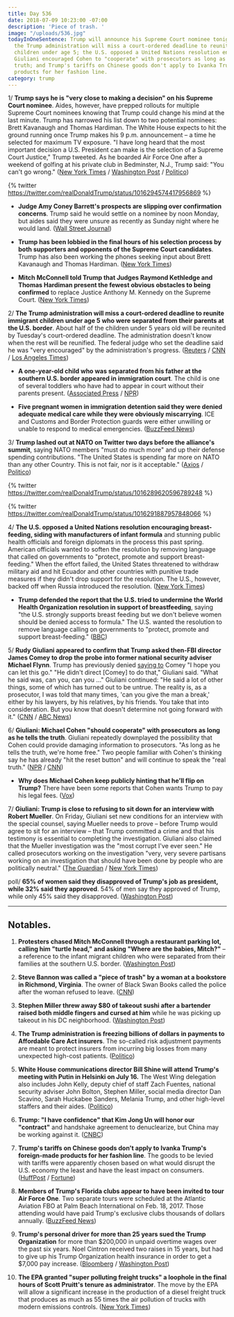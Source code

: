 ```yaml
---
title: Day 536
date: 2018-07-09 10:23:00 -07:00
description: 'Piece of trash. '
image: "/uploads/536.jpg"
todayInOneSentence: Trump will announce his Supreme Court nominee tonight at 9 p.m.;
  the Trump administration will miss a court-ordered deadline to reunite immigrant
  children under age 5; the U.S. opposed a United Nations resolution encouraging breast-feeding;
  Giuliani encouraged Cohen to "cooperate" with prosecutors as long as he tells the
  truth; and Trump's tariffs on Chinese goods don't apply to Ivanka Trump's foreign-made
  products for her fashion line.
category: trump
---
```


1/ **Trump says he is "very close to making a decision" on his Supreme Court nominee**. Aides, however, have prepped rollouts for multiple Supreme Court nominees knowing that Trump could change his mind at the last minute. Trump has narrowed his list down to two potential nominees: Brett Kavanaugh and Thomas Hardiman. The White House expects to hit the ground running once Trump makes his 9 p.m. announcement – a time he selected for maximum TV exposure. "I have long heard that the most important decision a U.S. President can make is the selection of a Supreme Court Justice," Trump tweeted. As he boarded Air Force One after a weekend of golfing at his private club in Bedminster, N.J., Trump said: "You can't go wrong." ([New York Times](https://www.nytimes.com/2018/07/08/us/politics/trump-supreme-court.html) / [Washington Post](https://www.washingtonpost.com/politics/courts_law/trump-weighs-top-picks-for-supreme-court-amid-last-minute-maneuvering/2018/07/08/4a65b1b8-82d3-11e8-8553-a3ce89036c78_story.html) / [Politico](https://www.politico.com/story/2018/07/08/trump-supreme-court-justice-702138))

{% twitter https://twitter.com/realDonaldTrump/status/1016294574417956869 %}

* **Judge Amy Coney Barrett's prospects are slipping over confirmation concerns**. Trump said he would settle on a nominee by noon Monday, but aides said they were unsure as recently as Sunday night where he would land. ([Wall Street Journal](https://www.wsj.com/articles/trump-weighs-supreme-court-candidates-as-decision-nears-1531086183))

* **Trump has been lobbied in the final hours of his selection process by both supporters and opponents of the Supreme Court candidates**. Trump has also been working the phones seeking input about Brett Kavanaugh and Thomas Hardiman. ([New York Times](https://www.nytimes.com/2018/07/09/us/politics/trump-supreme-court-nomination.html))

* **Mitch McConnell told Trump that Judges Raymond Kethledge and Thomas Hardiman present the fewest obvious obstacles to being confirmed** to replace Justice Anthony M. Kennedy on the Supreme Court. ([New York Times](https://www.nytimes.com/2018/07/07/us/politics/trump-mcconnell-supreme-court.html))

2/ **The Trump administration will miss a court-ordered deadline to reunite immigrant children under age 5 who were separated from their parents at the U.S. border**. About half of the children under 5 years old will be reunited by Tuesday's court-ordered deadline. The administration doesn't know when the rest will be reunified. The federal judge who set the deadline said he was "very encouraged" by the administration's progress. ([Reuters](https://www.reuters.com/article/us-usa-immigration-children/u-s-will-reunite-only-half-of-migrant-children-by-tuesday-deadline-idUSKBN1JZ263) / [CNN](https://www.cnn.com/2018/07/09/politics/family-separations-reunification-hearing/index.html) / [Los Angeles Times](http://www.latimes.com/local/lanow/la-me-judge-immigration-extension-20180709-story.html))

* **A one-year-old child who was separated from his father at the southern U.S. border appeared in immigration court**. The child is one of several toddlers who have had to appear in court without their parents present. ([Associated Press](https://www.apnews.com/4cb60fc06ca34160bf7445fdc1f47eed/Kids-as-young-as-1-in-US-court,-awaiting-reunion-with-family) / [NPR](https://www.npr.org/2018/07/08/627082032/1-year-old-shows-up-in-immigration-court))

* **Five pregnant women in immigration detention said they were denied adequate medical care while they were obviously miscarrying**. ICE and Customs and Border Protection guards were either unwilling or unable to respond to medical emergencies. ([BuzzFeed News](https://www.buzzfeed.com/emaoconnor/pregnant-migrant-women-miscarriage-cpb-ice-detention-trump))

3/ **Trump lashed out at NATO on Twitter two days before the alliance's summit**, saying NATO members "must do much more" and up their defense spending contributions. "The United States is spending far more on NATO than any other Country. This is not fair, nor is it acceptable." ([Axios](https://www.axios.com/trump-tweets-nato-summit-angela-merkel-germany-7da69b41-9f5c-444d-9a7a-cf666904ad8f.html) / [Politico](https://www.politico.com/story/2018/07/09/trump-criticize-nato-summit-702296))

{% twitter https://twitter.com/realDonaldTrump/status/1016289620596789248 %}

{% twitter https://twitter.com/realDonaldTrump/status/1016291887957848066 %}

4/ **The U.S. opposed a United Nations resolution encouraging breast-feeding, siding with manufacturers of infant formula** and stunning public health officials and foreign diplomats in the process this past spring. American officials wanted to soften the resolution by removing language that called on governments to "protect, promote and support breast-feeding." When the effort failed, the United States threatened to withdraw military aid and hit Ecuador and other countries with punitive trade measures if they didn't drop support for the resolution. The U.S., however, backed off when Russia introduced the resolution. ([New York Times](https://www.nytimes.com/2018/07/08/health/world-health-breastfeeding-ecuador-trump.html))

* **Trump defended the report that the U.S. tried to undermine the World Health Organization resolution in support of breastfeeding**, saying "the U.S. strongly supports breast feeding but we don't believe women should be denied access to formula." The U.S. wanted the resolution to remove language calling on governments to "protect, promote and support breast-feeding." ([BBC](https://www.bbc.com/news/world-us-canada-44772686))

5/ **Rudy Giuliani appeared to confirm that Trump asked then-FBI director James Comey to drop the probe into former national security adviser Michael Flynn**. Trump has previously denied [saying to](https://whatthefuckjusthappenedtoday.com/2017/05/16/Day-117/#1-trump-asked-james-comey-to-shut-do) Comey "I hope you can let this go." "He didn't direct \[Comey\] to do that," Giuliani said. "What he said was, can you, can you ..." Giuliani continued: "He said a lot of other things, some of which has turned out to be untrue. The reality is, as a prosecutor, I was told that many times, 'can you give the man a break,' either by his lawyers, by his relatives, by his friends. You take that into consideration. But you know that doesn't determine not going forward with it." ([CNN](https://www.cnn.com/2018/07/08/politics/giuliani-comey-flynn/index.html) / [ABC News](https://abcnews.go.com/ThisWeek/video/trumps-personal-attorney-rudy-giuliani-special-counsel-investigation-56438915))

6/ **Giuliani: Michael Cohen "should cooperate" with prosecutors as long as he tells the truth**. Giuliani repeatedly downplayed the possibility that Cohen could provide damaging information to prosecutors. "As long as he tells the truth, we're home free." Two people familiar with Cohen's thinking say he has already "hit the reset button" and will continue to speak the "real truth." ([NPR](https://www.npr.org/2018/07/08/627107199/giuliani-says-michael-cohen-should-cooperate-with-prosecutors) / [CNN](https://www.cnn.com/2018/07/09/politics/cohen-trump-real-truth/index.html))

* **Why does Michael Cohen keep publicly hinting that he’ll flip on Trump?** There have been some reports that Cohen wants Trump to pay his legal fees. ([Vox](https://www.vox.com/policy-and-politics/2018/7/9/17548350/michael-cohen-mueller-trump-lanny-davis))

7/ **Giuliani: Trump is close to refusing to sit down for an interview with Robert Mueller**. On Friday, Giuliani set new conditions for an interview with the special counsel, saying Mueller needs to prove – before Trump would agree to sit for an interview – that Trump committed a crime and that his testimony is essential to completing the investigation. Giuliani also claimed that the Mueller investigation was the "most corrupt I've ever seen." He called prosecutors working on the investigation "very, very severe partisans working on an investigation that should have been done by people who are politically neutral." ([The Guardian](https://www.theguardian.com/us-news/2018/jul/09/white-house-close-to-refusing-interview-with-russia-investigation) / [New York Times](https://www.nytimes.com/2018/07/06/us/politics/trump-special-counsel-interview.html))

poll/ **65% of women said they disapproved of Trump's job as president, while 32% said they approved**. 54% of men say they approved of Trump, while only 45% said they disapproved. ([Washington Post](https://www.washingtonpost.com/politics/trump-and-women-the-big-disconnect-in-american-politics/2018/07/07/9469bdca-8145-11e8-b9a5-7e1c013f8c33_story.html))

---

## Notables.

 1. **Protesters chased Mitch McConnell through a restaurant parking lot, calling him "turtle head," and asking "Where are the babies, Mitch?"** – a reference to the infant migrant children who were separated from their families at the southern U.S. border. ([Washington Post](https://www.washingtonpost.com/news/post-politics/wp/2018/07/08/where-are-the-babies-mitch-mcconnell-pursued-from-restaurant-by-angry-crowd/))

 2. **Steve Bannon was called a "piece of trash" by a woman at a bookstore in Richmond, Virginia**. The owner of Black Swan Books called the police after the woman refused to leave. ([CNN](https://www.cnn.com/2018/07/09/politics/steve-bannon-bookstore-harassment/index.html))

 3. **Stephen Miller threw away $80 of takeout sushi after a bartender raised both middle fingers and cursed at him** while he was picking up takeout in his DC neighborhood. ([Washington Post](https://www.washingtonpost.com/local/dc-politics/viciousness-trump-aides-endure-public-fury-toward-presidents-policies/2018/07/09/23d3b9a2-8051-11e8-b0ef-fffcabeff946_story.html))

 4. **The Trump administration is freezing billions of dollars in payments to Affordable Care Act insurers**. The so-called risk adjustment payments are meant to protect insurers from incurring big losses from many unexpected high-cost patients. ([Politico](https://www.politico.com/story/2018/07/08/insurance-obamacare-adjustment-payments-701907))

 5. **White House communications director Bill Shine will attend Trump's meeting with Putin in Helsinki on July 16.** The West Wing delegation also includes John Kelly, deputy chief of staff Zach Fuentes, national security adviser John Bolton, Stephen Miller, social media director Dan Scavino, Sarah Huckabee Sanders, Melania Trump, and other high-level staffers and their aides. ([Politico](https://www.politico.com/story/2018/07/08/shine-trump-putin-summit-702294))

 6. **Trump: "I have confidence" that Kim Jong Un will honor our "contract"** and handshake agreement to denuclearize, but China may be working against it. ([CNBC](https://www.cnbc.com/2018/07/09/trump-i-have-confidence-kim-jong-un-will-honor-agreement.html))

 7. **Trump's tariffs on Chinese goods don't apply to Ivanka Trump's foreign-made products for her fashion line**. The goods to be levied with tariffs were apparently chosen based on what would disrupt the U.S. economy the least and have the least impact on consumers. ([HuffPost](https://www.huffingtonpost.com/entry/trump-china-tariffs-spares-clothing-shoes-ivanka-safe_us_5b42a597e4b09e4a8b2e72c3) / [Fortune](http://fortune.com/2018/07/09/donald-trumps-china-tariffs-dont-apply-to-ivanka/))

 8. **Members of Trump's Florida clubs appear to have been invited to tour Air Force One**. Two separate tours were scheduled at the Atlantic Aviation FBO at Palm Beach International on Feb. 18, 2017. Those attending would have paid Trump's exclusive clubs thousands of dollars annually. ([BuzzFeed News](https://www.buzzfeed.com/tariniparti/trump-air-force-one-mar-a-lago-tour))

 9. **Trump's personal driver for more than 25 years sued the Trump Organization** for more than $200,000 in unpaid overtime wages over the past six years. Noel Cintron received two raises in 15 years, but had to give up his Trump Organization health insurance in order to get a $7,000 pay increase. ([Bloomberg](https://www.bloomberg.com/view/articles/2018-07-07/donald-trump-s-incompetence-is-no-joke) / [Washington Post](https://www.washingtonpost.com/politics/trumps-longtime-personal-driver-sues-for-overtime-wages/2018/07/09/17bfb4f4-839e-11e8-8f6c-46cb43e3f306_story.html))

10. **The EPA granted "super polluting freight trucks" a loophole in the final hours of Scott Pruitt's tenure as administrator**. The move by the EPA will allow a significant increase in the production of a diesel freight truck that produces as much as 55 times the air pollution of trucks with modern emissions controls. ([New York Times](https://www.nytimes.com/2018/07/06/us/glider-trucks-loophole-pruitt.html))